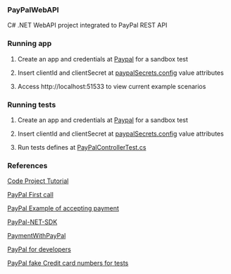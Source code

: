 ### PayPalWebAPI
C# .NET WebAPI project integrated to PayPal REST API 

### Running app
1) Create an app and credentials at [Paypal](https://developer.paypal.com/) for a sandbox test

2) Insert clientId and clientSecret at [paypalSecrets.config](\PayPalWebApplication\paypalSecrets.config) value attributes

3) Access http://localhost:51533 to view current example scenarios

### Running tests
1) Create an app and credentials at [Paypal](https://developer.paypal.com/) for a sandbox test

2) Insert clientId and clientSecret at [paypalSecrets.config](\PayPalWebApplication\paypalSecrets.config) value attributes

3) Run tests defines at [PayPalControllerTest.cs](PayPalWebApplication.Tests\Controllers\PayPalControllerTest.cs)

### References
[Code Project Tutorial](http://www.codeproject.com/Articles/870870/Using-Paypal-Rest-API-with-ASP-NET-MVC)

[PayPal First call](https://developer.paypal.com/docs/integration/direct/make-your-first-call/)

[PayPal Example of accepting payment](https://developer.paypal.com/docs/integration/web/accept-paypal-payment)

[PayPal-NET-SDK](http://paypal.github.io/PayPal-NET-SDK/)

[PaymentWithPayPal](http://paypal.github.io/PayPal-NET-SDK/Samples/PaymentWithPayPal.aspx.html)

[PayPal for developers](https://developer.paypal.com/docs/rest/api/)

[PayPal fake Credit card numbers for tests](http://www.paypalobjects.com/en_US/vhelp/paypalmanager_help/credit_card_numbers.htm)
